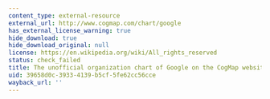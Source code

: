 ```yaml
---
content_type: external-resource
external_url: http://www.cogmap.com/chart/google
has_external_license_warning: true
hide_download: true
hide_download_original: null
license: https://en.wikipedia.org/wiki/All_rights_reserved
status: check_failed
title: The unofficial organization chart of Google on the CogMap website
uid: 39658d0c-3933-4139-b5cf-5fe62cc56cce
wayback_url: ''
---
```

